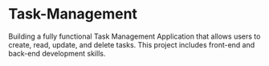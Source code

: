 # Task-Management
Building a fully functional Task Management Application that allows users to create, read, update, and delete tasks. This project includes front-end and back-end development skills.
